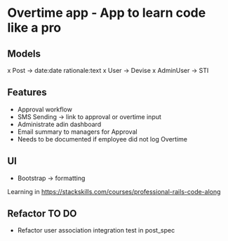 # Overtime app - App to learn code like a pro

## Models
x Post -> date:date rationale:text
x User -> Devise
x AdminUser -> STI

## Features
- Approval workflow
- SMS Sending -> link to approval or overtime input
- Administrate adin dashboard
- Email summary to managers for Approval
- Needs to be documented if employee did not log Overtime

## UI
- Bootstrap -> formatting

Learning in https://stackskills.com/courses/professional-rails-code-along

## Refactor TO DO
- Refactor user association integration test in post_spec
